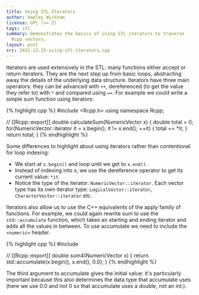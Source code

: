 ```yaml
---
title: Using STL Iterators
author: Hadley Wickham
license: GPL (>= 2)
tags: stl
summary: Demonstrates the basics of using STL iterators to traverse
  Rcpp vectors.
layout: post
src: 2012-12-15-using-stl-iterators.cpp
---
```



Iterators are used extensively in the STL: many functions either accept or 
return iterators. They are the next step up from basic loops, abstracting 
away the details of the underlying data structure. Iterators have three main 
operators: they can be advanced with `++`, dereferenced (to get the value
they refer to) with `*` and compared using `==`. For example we could
write a simple sum function using iterators:

{% highlight cpp %}
#include <Rcpp.h>
using namespace Rcpp;

// [[Rcpp::export]]
double calculateSum(NumericVector x) {
  double total = 0;
  for(NumericVector::iterator it = x.begin(); it != x.end(); ++it) {
    total += *it;
  }
  return total;
}
{% endhighlight %}

Some differences to highlight about using iterators rather than 
contentional for loop indexing:

- We start at `x.begin()` and loop until we get to `x.end()`. 
- Instead of indexing into x, we use the dereference operator to get
its current value: `*it`.
- Notice the type of the iterator: `NumericVector::iterator`. Each 
vector type has its own iterator type: `LogicalVector::iterator`, 
`CharacterVector::iterator` etc.

Iterators also allow us to use the C++ equivalents of the apply family of 
functions. For example, we could again rewrite sum to use the
`std::accumulate` function, which takes an starting and ending iterator and
adds all the values in between. To use accumulate we need to include the
`<numeric>` header.

{% highlight cpp %}
#include <numeric>

// [[Rcpp::export]]
double sum4(NumericVector x) {
  return std::accumulate(x.begin(), x.end(), 0.0);
}
{% endhighlight %}

The third argument to accumulate gives the initial value: it's particularly
important because this also determines the data type that accumulate uses
(here we use 0.0 and not 0 so that accumulate uses a double, not an int.).
